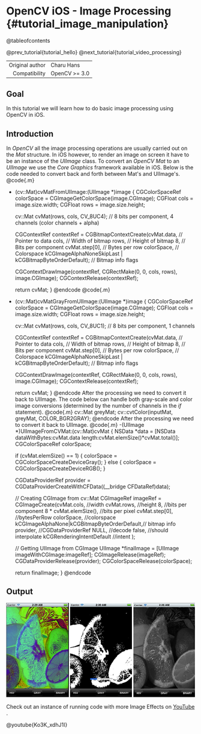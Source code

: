 OpenCV iOS - Image Processing {#tutorial_image_manipulation}
=============================

@tableofcontents

@prev_tutorial{tutorial_hello}
@next_tutorial{tutorial_video_processing}

|    |    |
| -: | :- |
| Original author | Charu Hans |
| Compatibility | OpenCV >= 3.0 |

Goal
----

In this tutorial we will learn how to do basic image processing using OpenCV in iOS.

Introduction
------------

In *OpenCV* all the image processing operations are usually carried out on the *Mat* structure. In
iOS however, to render an image on screen it have to be an instance of the *UIImage* class. To
convert an *OpenCV Mat* to an *UIImage* we use the *Core Graphics* framework available in iOS. Below
is the code needed to convert back and forth between Mat's and UIImage's.
@code{.m}
- (cv::Mat)cvMatFromUIImage:(UIImage *)image
{
  CGColorSpaceRef colorSpace = CGImageGetColorSpace(image.CGImage);
  CGFloat cols = image.size.width;
  CGFloat rows = image.size.height;

  cv::Mat cvMat(rows, cols, CV_8UC4); // 8 bits per component, 4 channels (color channels + alpha)

  CGContextRef contextRef = CGBitmapContextCreate(cvMat.data,                 // Pointer to  data
                                                 cols,                       // Width of bitmap
                                                 rows,                       // Height of bitmap
                                                 8,                          // Bits per component
                                                 cvMat.step[0],              // Bytes per row
                                                 colorSpace,                 // Colorspace
                                                 kCGImageAlphaNoneSkipLast |
                                                 kCGBitmapByteOrderDefault); // Bitmap info flags

  CGContextDrawImage(contextRef, CGRectMake(0, 0, cols, rows), image.CGImage);
  CGContextRelease(contextRef);

  return cvMat;
}
@endcode
@code{.m}
- (cv::Mat)cvMatGrayFromUIImage:(UIImage *)image
{
  CGColorSpaceRef colorSpace = CGImageGetColorSpace(image.CGImage);
  CGFloat cols = image.size.width;
  CGFloat rows = image.size.height;

  cv::Mat cvMat(rows, cols, CV_8UC1); // 8 bits per component, 1 channels

  CGContextRef contextRef = CGBitmapContextCreate(cvMat.data,                 // Pointer to data
                                                 cols,                       // Width of bitmap
                                                 rows,                       // Height of bitmap
                                                 8,                          // Bits per component
                                                 cvMat.step[0],              // Bytes per row
                                                 colorSpace,                 // Colorspace
                                                 kCGImageAlphaNoneSkipLast |
                                                 kCGBitmapByteOrderDefault); // Bitmap info flags

  CGContextDrawImage(contextRef, CGRectMake(0, 0, cols, rows), image.CGImage);
  CGContextRelease(contextRef);

  return cvMat;
 }
@endcode
After the processing we need to convert it back to UIImage. The code below can handle both
gray-scale and color image conversions (determined by the number of channels in the *if* statement).
@code{.m}
cv::Mat greyMat;
cv::cvtColor(inputMat, greyMat, COLOR_BGR2GRAY);
@endcode
After the processing we need to convert it back to UIImage.
@code{.m}
-(UIImage *)UIImageFromCVMat:(cv::Mat)cvMat
{
  NSData *data = [NSData dataWithBytes:cvMat.data length:cvMat.elemSize()*cvMat.total()];
  CGColorSpaceRef colorSpace;

  if (cvMat.elemSize() == 1) {
      colorSpace = CGColorSpaceCreateDeviceGray();
  } else {
      colorSpace = CGColorSpaceCreateDeviceRGB();
  }

  CGDataProviderRef provider = CGDataProviderCreateWithCFData((__bridge CFDataRef)data);

  // Creating CGImage from cv::Mat
  CGImageRef imageRef = CGImageCreate(cvMat.cols,                                 //width
                                     cvMat.rows,                                 //height
                                     8,                                          //bits per component
                                     8 * cvMat.elemSize(),                       //bits per pixel
                                     cvMat.step[0],                            //bytesPerRow
                                     colorSpace,                                 //colorspace
                                     kCGImageAlphaNone|kCGBitmapByteOrderDefault,// bitmap info
                                     provider,                                   //CGDataProviderRef
                                     NULL,                                       //decode
                                     false,                                      //should interpolate
                                     kCGRenderingIntentDefault                   //intent
                                     );


  // Getting UIImage from CGImage
  UIImage *finalImage = [UIImage imageWithCGImage:imageRef];
  CGImageRelease(imageRef);
  CGDataProviderRelease(provider);
  CGColorSpaceRelease(colorSpace);

  return finalImage;
 }
@endcode

Output
--------

![](images/output.jpg)

Check out an instance of running code with more Image Effects on
[YouTube](http://www.youtube.com/watch?v=Ko3K_xdhJ1I) .

@youtube{Ko3K_xdhJ1I}
